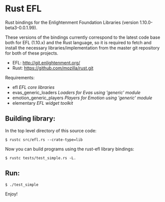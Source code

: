 #  Rust EFL 

Rust bindings for the Enlightenment Foundation Libraries (version 1.10.0-beta3-0.0.1.99).

These versions of the bindings currently correspond to the latest code base
both for EFL (1.10.x) and the Rust language, so it is required to fetch and 
install the necessary libraries/implementation from the master git repository 
for both of these projects.

- EFL: http://git.enlightenment.org/
- Rust: https://github.com/mozilla/rust.git

Requirements:

- efl *EFL core libraries*
- evas_generic_loaders *Loaders for Evas using 'generic' module*
- emotion_generic_players *Players for Emotion using 'generic' module*
- elementary *EFL widget toolkit*

## Building library:

In the top level directory of this source code:

    $ rustc src/efl.rs --crate-type=lib

Now you can build programs using the rust-efl library bindings:

    $ rustc tests/test_simple.rs -L.

## Run:

    $ ./test_simple

Enjoy!
